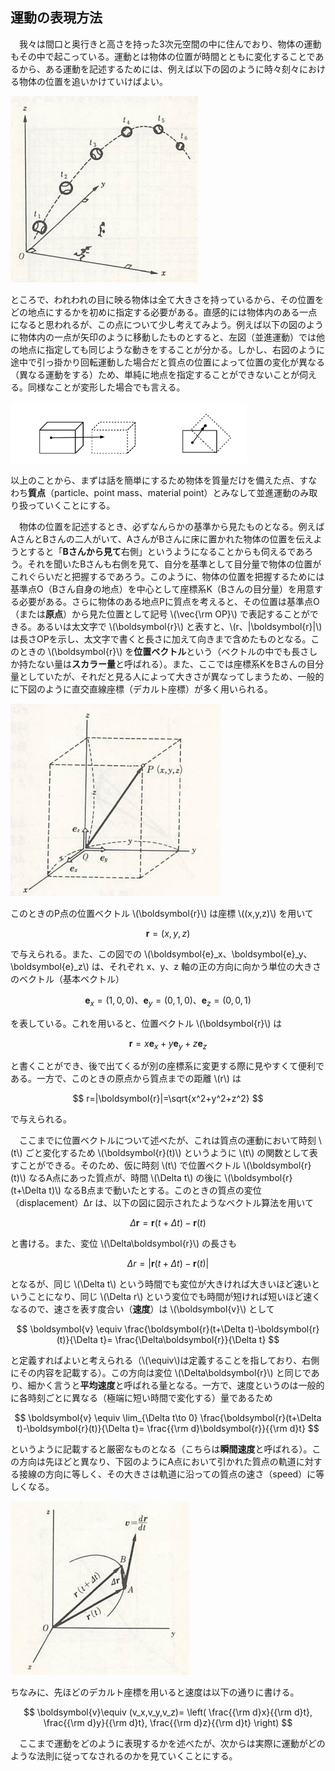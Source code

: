 
## 運動の表現方法

　我々は間口と奥行きと高さを持った3次元空間の中に住んでおり、物体の運動もその中で起こっている。運動とは物体の位置が時間とともに変化することであるから、ある運動を記述するためには、例えば以下の図のように時々刻々における物体の位置を追いかけていけばよい。

![運動](./images/motion.png)

ところで、われわれの目に映る物体は全て大きさを持っているから、その位置をどの地点にするかを初めに指定する必要がある。直感的には物体内のある一点になると思われるが、この点について少し考えてみよう。例えば以下の図のように物体内の一点が矢印のように移動したものとすると、左図（並進運動）では他の地点に指定しても同じような動きをすることが分かる。しかし、右図のように途中で引っ掛かり回転運動した場合だと質点の位置によって位置の変化が異なる（異なる運動をする）ため、単純に地点を指定することができないことが伺える。同様なことが変形した場合でも言える。

![質点](./images/pointmass.png)

以上のことから、まずは話を簡単にするため物体を質量だけを備えた点、すなわち**質点**（particle、point mass、material point）とみなして並進運動のみ取り扱っていくことにする。

　物体の位置を記述するとき、必ずなんらかの基準から見たものとなる。例えばAさんとBさんの二人がいて、AさんがBさんに床に置かれた物体の位置を伝えようとすると「**Bさんから見て**右側」というようになることからも伺えるであろう。それを聞いたBさんも右側を見て、自分を基準として目分量で物体の位置がこれぐらいだと把握するであろう。このように、物体の位置を把握するためには基準点O（Bさん自身の地点）を中心として座標系K（Bさんの目分量）を用意する必要がある。さらに物体のある地点Pに質点を考えると、その位置は基準点O（または**原点**）から見た位置として記号 \\(\vec{\rm OP}\\) で表記することができる。あるいは太文字で \\(\boldsymbol{r}\\) と表すと、\\(r、|\boldsymbol{r}|\\) は長さOPを示し、太文字で書くと長さに加えて向きまで含めたものとなる。このときの \\(\boldsymbol{r}\\) を**位置ベクトル**という（ベクトルの中でも長さしか持たない量は**スカラー量**と呼ばれる）。また、ここでは座標系KをBさんの目分量としていたが、それだと見る人によって大きさが異なってしまうため、一般的に下図のように直交直線座標（デカルト座標）が多く用いられる。

![直交座標系](./images/rectangular_system.png)

このときのP点の位置ベクトル \\(\boldsymbol{r}\\) は座標 \\((x,y,z)\\) を用いて

$$ \boldsymbol{r}=(x,y,z) $$

で与えられる。また、この図での \\(\boldsymbol{e}_x、\boldsymbol{e}_y、\boldsymbol{e}_z\\) は、それぞれ x、y、z 軸の正の方向に向かう単位の大きさのベクトル（基本ベクトル）

$$
    \boldsymbol{e}_x=(1,0,0)、 
    \boldsymbol{e}_y=(0,1,0)、
    \boldsymbol{e}_z=(0,0,1)
$$

を表している。これを用いると、位置ベクトル \\(\boldsymbol{r}\\) は

$$ \boldsymbol{r}=x\boldsymbol{e}_x+y\boldsymbol{e}_y+z\boldsymbol{e}_z $$

と書くことができ、後で出てくるが別の座標系に変更する際に見やすくて便利である。一方で、このときの原点から質点までの距離 \\(r\\) は

$$ 
    r=|\boldsymbol{r}|=\sqrt{x^2+y^2+z^2} 
$$

で与えられる。

　ここまでに位置ベクトルについて述べたが、これは質点の運動において時刻 \\(t\\) ごと変化するため \\(\boldsymbol{r}(t)\\) というように \\(t\\) の関数として表すことができる。そのため、仮に時刻 \\(t\\) で位置ベクトル \\(\boldsymbol{r}(t)\\) なるA点にあった質点が、時間 \\(\Delta t\\) の後に \\(\boldsymbol{r}(t+\Delta t)\\) なるB点まで動いたとする。このときの質点の変位（displacement）Δr は、以下の図に図示されたようなベクトル算法を用いて

$$ 
    \Delta\boldsymbol{r}=\boldsymbol{r}(t+\Delta t)-\boldsymbol{r}(t) 
$$

と書ける。また、変位 \\(\Delta\boldsymbol{r}\\) の長さも

$$
    \Delta r=|\boldsymbol{r}(t+\Delta t)-\boldsymbol{r}(t) |
$$

となるが、同じ \\(\Delta t\\) という時間でも変位が大きければ大きいほど速いということになり、同じ \\(\Delta r\\) という変位でも時間が短ければ短いほど速くなるので、速さを表す度合い（**速度**）は \\(\boldsymbol{v}\\) として

$$
    \boldsymbol{v} \equiv 
    \frac{\boldsymbol{r}(t+\Delta t)-\boldsymbol{r}(t)}{\Delta t}=
    \frac{\Delta\boldsymbol{r}}{\Delta t}
$$

と定義すればよいと考えられる（\\(\equiv\\)は定義することを指しており、右側にその内容を記載する）。この方向は変位 \\(\Delta\boldsymbol{r}\\) と同じであり、細かく言うと**平均速度**と呼ばれる量となる。一方で、速度というのは一般的に各時刻ごとに異なる（極端に短い時間で変化する）量であるため

$$
    \boldsymbol{v} \equiv
    \lim_{\Delta t\to 0}
    \frac{\boldsymbol{r}(t+\Delta t)-\boldsymbol{r}(t)}{\Delta t}=
    \frac{{\rm d}\boldsymbol{r}}{{\rm d}t}
$$

というように記載すると厳密なものとなる（こちらは**瞬間速度**と呼ばれる）。この方向は先ほどと異なり、下図のようにA点において引かれた質点の軌道に対する接線の方向に等しく、その大きさは軌道に沿っての質点の速さ（speed）に等しくなる。

![dr](./images/dr_motion.png)

ちなみに、先ほどのデカルト座標を用いると速度は以下の通りに書ける。

$$
    \boldsymbol{v}\equiv
    (v_x,v_y,v_z)=
    \left(
        \frac{{\rm d}x}{{\rm d}t},
        \frac{{\rm d}y}{{\rm d}t},
        \frac{{\rm d}z}{{\rm d}t}
    \right)
$$

　ここまで運動をどのように表現するかを述べたが、次からは実際に運動がどのような法則に従ってなされるのかを見ていくことにする。